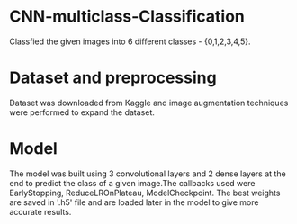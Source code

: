 # CNN-multiclass-Classification

Classfied the given images into 6 different classes - {0,1,2,3,4,5}.

# Dataset and preprocessing

Dataset was downloaded from Kaggle and image augmentation techniques were performed to expand the dataset.

# Model

The model was built using 3 convolutional layers and 2 dense layers at the end to predict the class of a given image.The callbacks used were EarlyStopping, ReduceLROnPlateau, ModelCheckpoint. The best weights are saved in '.h5' file and are loaded later in the model to give more accurate results.



